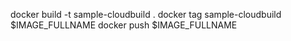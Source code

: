 docker build -t sample-cloudbuild .
docker tag sample-cloudbuild $IMAGE_FULLNAME
docker push $IMAGE_FULLNAME

